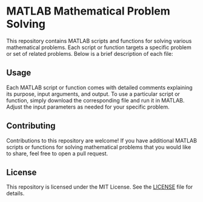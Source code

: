 # MATLAB Mathematical Problem Solving

This repository contains MATLAB scripts and functions for solving various mathematical problems. Each script or function targets a specific problem or set of related problems. Below is a brief description of each file:

## Usage

Each MATLAB script or function comes with detailed comments explaining its purpose, input arguments, and output. To use a particular script or function, simply download the corresponding file and run it in MATLAB. Adjust the input parameters as needed for your specific problem.

## Contributing

Contributions to this repository are welcome! If you have additional MATLAB scripts or functions for solving mathematical problems that you would like to share, feel free to open a pull request.

## License

This repository is licensed under the MIT License. See the [LICENSE](LICENSE) file for details.
